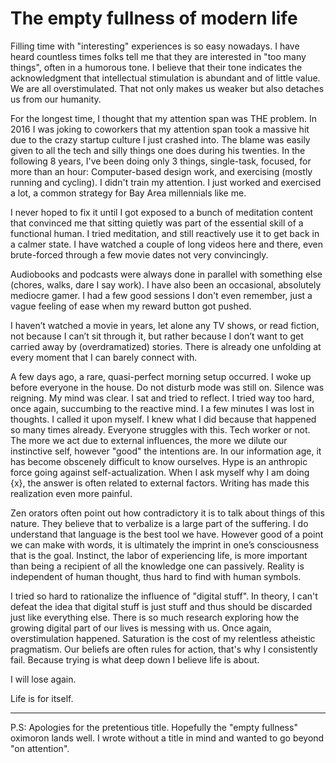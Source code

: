 # The empty fullness of modern life

Filling time with "interesting" experiences is so easy nowadays. I have heard countless times folks tell me that they are interested in "too many things", often in a humorous tone. I believe that their tone indicates the acknowledgment that intellectual stimulation is abundant and of little value. We are all overstimulated. That not only makes us weaker but also detaches us from our humanity.

For the longest time, I thought that my attention span was THE problem. 
In 2016 I was joking to coworkers that my attention span took a massive hit due to the crazy startup culture I just crashed into. The blame was easily given to all the tech and silly things one does during his twenties.
In the following 8 years, I've been doing only 3 things, single-task, focused, for more than an hour: Computer-based design work, and exercising (mostly running and cycling). I didn't train my attention. I just worked and exercised a lot, a common strategy for Bay Area millennials like me.

I never hoped to fix it until I got exposed to a bunch of meditation content that convinced me that sitting quietly was part of the essential skill of a functional human. I tried meditation, and still reactively use it to get back in a calmer state. I have watched a couple of long videos here and there, even brute-forced through a few movie dates not very convincingly.

Audiobooks and podcasts were always done in parallel with something else (chores, walks, dare I say work). I have also been an occasional, absolutely mediocre gamer. I had a few good sessions I don't even remember, just a vague feeling of ease when my reward button got pushed.

I haven’t watched a movie in years, let alone any TV shows, or read fiction, not because I can’t sit through it, but rather because I don’t want to get carried away by (overdramatized) stories. There is already one unfolding at every moment that I can barely connect with.

A few days ago, a rare, quasi-perfect morning setup occurred. I woke up before everyone in the house. Do not disturb mode was still on. Silence was reigning. My mind was clear. I sat and tried to reflect. I tried way too hard, once again, succumbing to the reactive mind. I a few minutes I was lost in thoughts. I called it upon myself. I knew what I did because that happened so many times already. Everyone struggles with this. Tech worker or not. The more we act due to external influences, the more we dilute our instinctive self, however "good" the intentions are. In our information age, it has become obscenely difficult to know ourselves. Hype is an anthropic force going against self-actualization.  When I ask myself why I am doing {x}, the answer is often related to external factors. Writing has made this realization even more painful. 

Zen orators often point out how contradictory it is to talk about things of this nature. They believe that to verbalize is a large part of the suffering. I do understand that language is the best tool we have. However good of a point we can make with words, it is ultimately the imprint in one’s consciousness that is the goal. Instinct, the labor of experiencing life, is more important than being a recipient of all the knowledge one can passively. Reality is independent of human thought, thus hard to find with human symbols.

I tried so hard to rationalize the influence of "digital stuff". In theory, I can't defeat the idea that digital stuff is just stuff and thus should be discarded just like everything else. There is so much research exploring how the growing digital part of our lives is messing with us. Once again, overstimulation happened. Saturation is the cost of my relentless atheistic pragmatism. Our beliefs are often rules for action, that's why I consistently fail. Because trying is what deep down I believe life is about. 

I will lose again.

Life is for itself. 

---

P.S: Apologies for the pretentious title. Hopefully the "empty fullness" oximoron lands well. I wrote without a title in mind and wanted to go beyond "on attention".